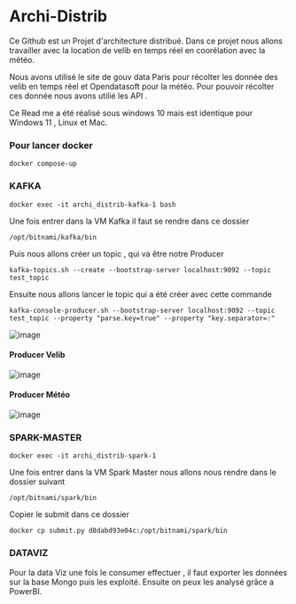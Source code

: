 # Archi-Distrib

Ce Github est un Projet d'architecture distribué. Dans ce projet nous allons travailler avec la location de velib en temps réel en coorélation avec la météo.

Nous avons utilisé le site de gouv data Paris pour récolter les donnée des velib en temps réel et Opendatasoft pour la météo. Pour pouvoir récolter ces donnée nous avons utilié les API .

Ce Read me a été réalisé sous windows 10 mais est identique pour Windows 11 , Linux et Mac.


### Pour lancer docker 

```
docker compose-up 
```

### KAFKA

```
docker exec -it archi_distrib-kafka-1 bash
```


Une fois entrer dans la VM Kafka il faut se rendre dans ce dossier

````
/opt/bitnami/kafka/bin
````


Puis nous allons créer un topic , qui va être notre Producer

````
kafka-topics.sh --create --bootstrap-server localhost:9092 --topic test_topic
````

Ensuite nous allons lancer le topic qui a été créer avec cette commande 

````
kafka-console-producer.sh --bootstrap-server localhost:9092 --topic test_topic --property "parse.key=true" --property "key.separator=:"
````
![image](https://user-images.githubusercontent.com/118398845/230250807-2e1401a5-1837-4a8f-a85d-c591173babb8.png)


#### Producer Velib

![image](https://user-images.githubusercontent.com/118398845/230250350-cf4f870c-9393-445a-804f-b956169d2678.png)

#### Producer Météo
![image](https://user-images.githubusercontent.com/118398845/230251231-0b47fd66-98b0-4567-a889-694d716c6357.png)



### SPARK-MASTER

````
docker exec -it archi_distrib-spark-1
````

Une fois entrer dans la VM Spark Master nous allons nous rendre dans le dossier suivant 

````
/opt/bitnami/spark/bin
````

Copier le submit dans ce dossier 

````
docker cp submit.py d8dabd93e04c:/opt/bitnami/spark/bin
````

###  DATAVIZ

Pour la data Viz une fois le consumer effectuer , il faut exporter les données sur la base Mongo puis les exploité. Ensuite on peux les analysé grâce a PowerBI. 






